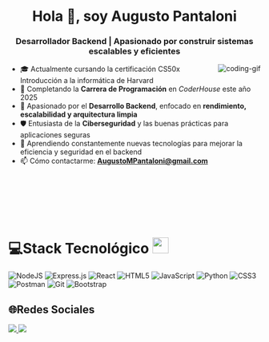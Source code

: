 <h1 align="center">Hola 👋, soy Augusto Pantaloni</h1>  
<h3 align="center">Desarrollador Backend | Apasionado por construir sistemas escalables y eficientes</h3>  

<p><img align="right" src="https://github.com/Adam-pw/Adam-pw/blob/main/animation_500_kxa883sd.gif" alt="coding-gif" /></p>  

- 🎓 Actualmente cursando la certificación CS50x Introducción a la informática de Harvard
- 🚀 Completando la **Carrera de Programación** en *CoderHouse* este año 2025 
- 🔹 Apasionado por el **Desarrollo Backend**, enfocado en **rendimiento, escalabilidad y arquitectura limpia**  
- 🛡️ Entusiasta de la **Ciberseguridad** y las buenas prácticas para aplicaciones seguras  
- 🌱 Aprendiendo constantemente nuevas tecnologías para mejorar la eficiencia y seguridad en el backend  
- 📫 Cómo contactarme: **AugustoMPantaloni@gmail.com**
  
<br>
<br>  
<br>  
<br>
<br>

# 💻Stack Tecnológico <img src = "https://media2.giphy.com/media/QssGEmpkyEOhBCb7e1/giphy.gif?cid=ecf05e47a0n3gi1bfqntqmob8g9aid1oyj2wr3ds3mg700bl&rid=giphy.gif" width = 32px> 
![NodeJS](https://img.shields.io/badge/node.js-6DA55F?style=for-the-badge&logo=node.js&logoColor=white)
![Express.js](https://img.shields.io/badge/express.js-%23404d59.svg?style=for-the-badge&logo=express&logoColor=%2361DAFB)
![React](https://img.shields.io/badge/react-%2320232a.svg?style=for-the-badge&logo=react&logoColor=%2361DAFB)
![HTML5](https://img.shields.io/badge/html5-%23E34F26.svg?style=for-the-badge&logo=html5&logoColor=white)
![JavaScript](https://img.shields.io/badge/javascript-%23323330.svg?style=for-the-badge&logo=javascript&logoColor=%23F7DF1E)
![Python](https://img.shields.io/badge/python-3670A0?style=for-the-badge&logo=python&logoColor=ffdd54)
![CSS3](https://img.shields.io/badge/css3-%231572B6.svg?style=for-the-badge&logo=css3&logoColor=white)
![Postman](https://img.shields.io/badge/Postman-FF6C37?style=for-the-badge&logo=postman&logoColor=white)
![Git](https://img.shields.io/badge/git-%23F05033.svg?style=for-the-badge&logo=git&logoColor=white)
![Bootstrap](https://img.shields.io/badge/bootstrap-%238511FA.svg?style=for-the-badge&logo=bootstrap&logoColor=white)


## 🌐Redes Sociales
<a href= "https://www.instagram.com/augusto.pantaloni/">
<img src="https://img.shields.io/badge/Instagram-%23E4405F.svg?style=for-the-badge&logo=Instagram&logoColor=white"
</a>
<a href= "https://www.linkedin.com/in/augusto-maximiliano-pantaloni-16a81b317/">
<img src="https://img.shields.io/badge/linkedin-%230077B5.svg?style=for-the-badge&logo=linkedin&logoColor=white"
</a>




